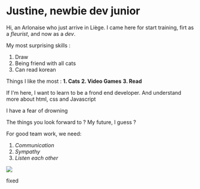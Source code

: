 
# Justine, newbie dev junior

Hi, an Arlonaise who just arrive in Liège.
I came here for start training, firt as a *fleurist*, and now as a *dev*.

My most surprising skills :
1. Draw
2. Being friend with all cats
3. Can read korean

Things I like the most :
**1. Cats**
**2. Video Games**
**3. Read**

If I'm here, I want to learn to be a frond end developer.
And understand more about html, css and Javascript

I have a fear of drowning

The things you look forward to ? My future, I guess ?

For good team work, we need:
1. *Communication*
2. *Sympathy*
3. *Listen each other*


![](https://storage.googleapis.com/smartphoto-express-production-wp-blogs-com/9/2017/08/comment-creer-un-album-photo-gif-chat-etonne.gif)

fixed